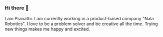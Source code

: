 ### Hi there 👋

I am Pranathi. I am currently working in a product-based company "Nala Robotics". 
I love to be a problem solver and be creative all the time. 
Trying new things makes me happy and excited. 

<!--
**nvspranathi/nvspranathi** is a ✨ _special_ ✨ repository because its `README.md` (this file) appears on your GitHub profile.

Here are some ideas to get you started:

- 🔭 I’m currently working on ...
- 🌱 I’m currently learning ...
- 👯 I’m looking to collaborate on ...
- 🤔 I’m looking for help with ...
- 💬 Ask me about ...
- 📫 How to reach me: ...
- 😄 Pronouns: ...
- ⚡ Fun fact: ...
-->
